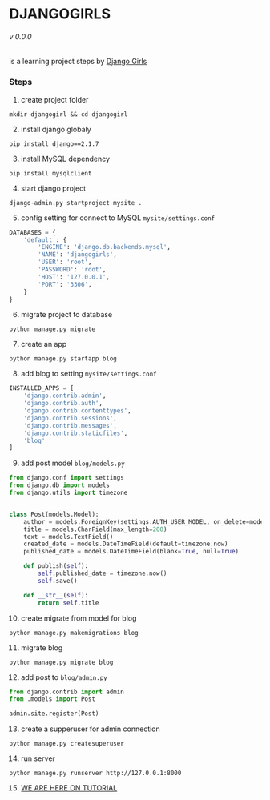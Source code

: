 # DJANGOGIRLS
###### v 0.0.0
is a learning project steps by [Django Girls](https://tutorial.djangogirls.org/en)

### Steps

1. create project folder
```
mkdir djangogirl && cd djangogirl
```
2. install django globaly
```
pip install django==2.1.7
``` 
3. install MySQL dependency
```
pip install mysqlclient
```
4. start django project
```
django-admin.py startproject mysite .
```
5. config setting for connect to MySQL `mysite/settings.conf`
```python
DATABASES = {
    'default': {
        'ENGINE': 'django.db.backends.mysql',
        'NAME': 'djangogirls',
        'USER': 'root',
        'PASSWORD': 'root',
        'HOST': '127.0.0.1',
        'PORT': '3306',
    }
}
```
6. migrate project to database 
```
python manage.py migrate
```
7. create an app
```
python manage.py startapp blog
```
8. add blog to setting `mysite/settings.conf`
```python
INSTALLED_APPS = [
    'django.contrib.admin',
    'django.contrib.auth',
    'django.contrib.contenttypes',
    'django.contrib.sessions',
    'django.contrib.messages',
    'django.contrib.staticfiles',
    'blog'
]
```
9. add post model `blog/models.py`
```python
from django.conf import settings
from django.db import models
from django.utils import timezone


class Post(models.Model):
    author = models.ForeignKey(settings.AUTH_USER_MODEL, on_delete=models.CASCADE)
    title = models.CharField(max_length=200)
    text = models.TextField()
    created_date = models.DateTimeField(default=timezone.now)
    published_date = models.DateTimeField(blank=True, null=True)

    def publish(self):
        self.published_date = timezone.now()
        self.save()

    def __str__(self):
        return self.title
```
10. create migrate from model for blog
```
python manage.py makemigrations blog
```
11. migrate blog
```
python manage.py migrate blog
```
12. add post to `blog/admin.py`
```python
from django.contrib import admin
from .models import Post

admin.site.register(Post)
```
13. create a supperuser for admin connection
```
python manage.py createsuperuser
```
14. run server
```
python manage.py runserver http://127.0.0.1:8000
```
15. [WE ARE HERE ON TUTORIAL](https://tutorial.djangogirls.org/en/deploy/)